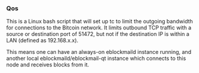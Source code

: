 ### Qos ###

This is a Linux bash script that will set up tc to limit the outgoing bandwidth for connections to the Bitcoin network. It limits outbound TCP traffic with a source or destination port of 51472, but not if the destination IP is within a LAN (defined as 192.168.x.x).

This means one can have an always-on eblockmaild instance running, and another local eblockmaild/eblockmail-qt instance which connects to this node and receives blocks from it.
